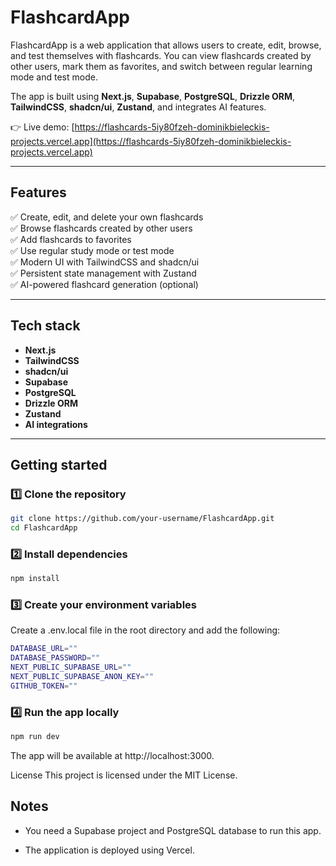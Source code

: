 # FlashcardApp

FlashcardApp is a web application that allows users to create, edit, browse, and test themselves with flashcards. You can view flashcards created by other users, mark them as favorites, and switch between regular learning mode and test mode.

The app is built using **Next.js**, **Supabase**, **PostgreSQL**, **Drizzle ORM**, **TailwindCSS**, **shadcn/ui**, **Zustand**, and integrates AI features.

👉 Live demo: [https://flashcards-5iy80fzeh-dominikbieleckis-projects.vercel.app](https://flashcards-5iy80fzeh-dominikbieleckis-projects.vercel.app)

---

## Features

✅ Create, edit, and delete your own flashcards  
✅ Browse flashcards created by other users  
✅ Add flashcards to favorites  
✅ Use regular study mode or test mode  
✅ Modern UI with TailwindCSS and shadcn/ui  
✅ Persistent state management with Zustand  
✅ AI-powered flashcard generation (optional)

---

## Tech stack

- **Next.js**
- **TailwindCSS**
- **shadcn/ui**
- **Supabase**
- **PostgreSQL**
- **Drizzle ORM**
- **Zustand**
- **AI integrations**

---

## Getting started

### 1️⃣ Clone the repository

```bash
git clone https://github.com/your-username/FlashcardApp.git
cd FlashcardApp
```

### 2️⃣ Install dependencies

```bash
npm install
```

### 3️⃣ Create your environment variables

Create a .env.local file in the root directory and add the following:

```bash
DATABASE_URL=""
DATABASE_PASSWORD=""
NEXT_PUBLIC_SUPABASE_URL=""
NEXT_PUBLIC_SUPABASE_ANON_KEY=""
GITHUB_TOKEN=""
```

### 4️⃣ Run the app locally

```bash
npm run dev
```

The app will be available at http://localhost:3000.

License
This project is licensed under the MIT License.

## Notes

- You need a Supabase project and PostgreSQL database to run this app.

- The application is deployed using Vercel.
